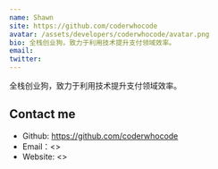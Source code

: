 ```yaml
---
name: Shawn
site: https://github.com/coderwhocode
avatar: /assets/developers/coderwhocode/avatar.png
bio: 全栈创业狗，致力于利用技术提升支付领域效率。
email: 
twitter: 
---
```


全栈创业狗，致力于利用技术提升支付领域效率。

## Contact me

- Github: <https://github.com/coderwhocode>
- Email：<>
- Website: <>
  